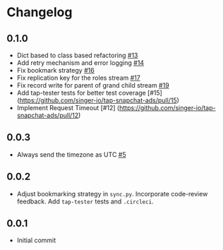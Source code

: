 # Changelog

## 0.1.0
  * Dict based to class based refactoring [#13](https://github.com/singer-io/tap-snapchat-ads/pull/13)
  * Add retry mechanism and error logging [#14](https://github.com/singer-io/tap-snapchat-ads/pull/14)
  * Fix bookmark strategy [#16](https://github.com/singer-io/tap-snapchat-ads/pull/16)
  * Fix replication key for the roles stream [#17](https://github.com/singer-io/tap-snapchat-ads/pull/17)
  * Fix record write for parent of grand child stream [#19](https://github.com/singer-io/tap-snapchat-ads/pull/19)
  * Add tap-tester tests for better test coverage [#15] (https://github.com/singer-io/tap-snapchat-ads/pull/15)
  * Implement Request Timeout [#12] (https://github.com/singer-io/tap-snapchat-ads/pull/12)

## 0.0.3
  * Always send the timezone as UTC [#5](https://github.com/singer-io/tap-snapchat-ads/pull/5)

## 0.0.2
  * Adjust bookmarking strategy in `sync.py`. Incorporate code-review feedback. Add `tap-tester` tests and `.circleci`.

## 0.0.1
  * Initial commit
